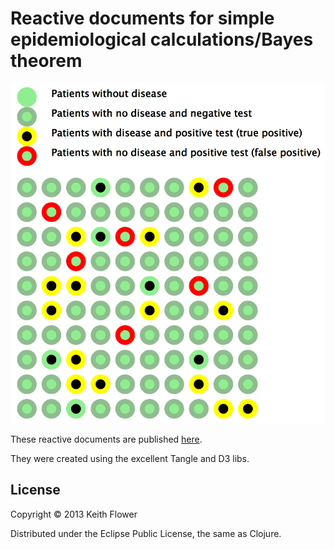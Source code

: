 # Reactive documents for simple epidemiological calculations/Bayes theorem

![Population/diagnostic test](example.png)

These reactive documents are published [here](http://apps.keithflower.org/?p=488).

They were created using the excellent Tangle and D3 libs.

## License

Copyright © 2013 Keith Flower

Distributed under the Eclipse Public License, the same as Clojure.
